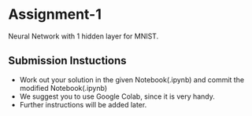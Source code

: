 # Assignment-1
Neural Network with 1 hidden layer for MNIST.

## Submission Instuctions

* Work out your solution in the given Notebook(.ipynb) and commit the modified Notebook(.ipynb)
* We suggest you to use Google Colab, since it is very handy.
* Further instructions will be added later.
